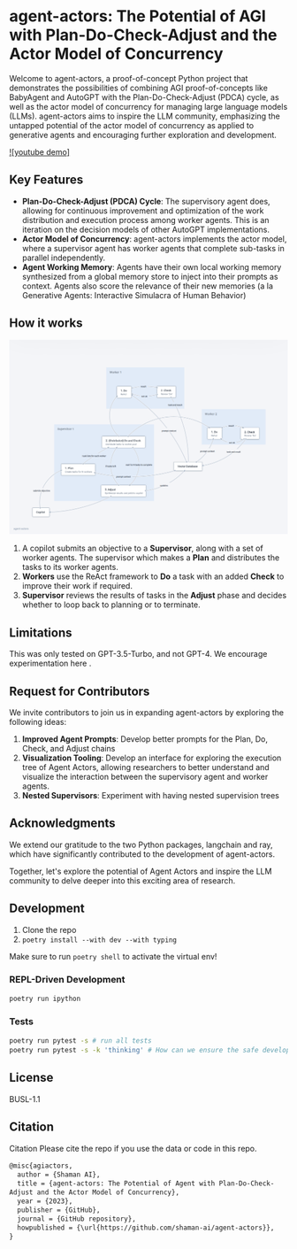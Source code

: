 # agent-actors: The Potential of AGI with Plan-Do-Check-Adjust and the Actor Model of Concurrency

Welcome to agent-actors, a proof-of-concept Python project that demonstrates the possibilities of combining AGI proof-of-concepts like BabyAgent and AutoGPT with the Plan-Do-Check-Adjust (PDCA) cycle, as well as the actor model of concurrency for managing large language models (LLMs). agent-actors aims to inspire the LLM community, emphasizing the untapped potential of the actor model of concurrency as applied to generative agents and encouraging further exploration and development.

[![youtube demo]](https://youtu.be/XiHiOfYOAmc)

## Key Features

* **Plan-Do-Check-Adjust (PDCA) Cycle**: The supervisory agent does, allowing for continuous improvement and optimization of the work distribution and execution process among worker agents. This is an iteration on the decision models of other AutoGPT implementations.
* **Actor Model of Concurrency**: agent-actors implements the actor model, where a supervisor agent has worker agents that complete sub-tasks in parallel independently.
* **Agent Working Memory**: Agents have their own local working memory synthesized from a global memory store to inject into their prompts as context. Agents also score the relevance of their new memories (a la Generative Agents: Interactive Simulacra of Human Behavior)

## How it works

![agent-actors flow](./diagram.png)

1. A copilot submits an objective to a **Supervisor**, along with a set of worker agents. The supervisor which makes a **Plan** and distributes the tasks to its worker agents.
2. **Workers** use the ReAct framework to **Do** a task with an added **Check** to improve their work if required.
3. **Supervisor** reviews the results of tasks in the **Adjust** phase and decides whether to loop back to planning or to terminate.

## Limitations

This was only tested on GPT-3.5-Turbo, and not GPT-4. We encourage experimentation here .

## Request for Contributors

We invite contributors to join us in expanding agent-actors by exploring the following ideas:

1. **Improved Agent Prompts**: Develop better prompts for the Plan, Do, Check, and Adjust chains
2. **Visualization Tooling**: Develop an interface for exploring the execution tree of Agent Actors, allowing researchers to better understand and visualize the interaction between the supervisory agent and worker agents.
3. **Nested Supervisors**: Experiment with having nested supervision trees

## Acknowledgments

We extend our gratitude to the two Python packages, langchain and ray, which have significantly contributed to the development of agent-actors.

Together, let's explore the potential of Agent Actors and inspire the LLM community to delve deeper into this exciting area of research.

## Development

1. Clone the repo
2. `poetry install --with dev --with typing`

Make sure to run `poetry shell` to activate the virtual env!

### REPL-Driven Development

```bash
poetry run ipython
```

### Tests

```bash
poetry run pytest -s # run all tests
poetry run pytest -s -k 'thinking' # How can we ensure the safe development of Agent?
```

## License

BUSL-1.1

## Citation

Citation
Please cite the repo if you use the data or code in this repo.

```
@misc{agiactors,
  author = {Shaman AI},
  title = {agent-actors: The Potential of Agent with Plan-Do-Check-Adjust and the Actor Model of Concurrency},
  year = {2023},
  publisher = {GitHub},
  journal = {GitHub repository},
  howpublished = {\url{https://github.com/shaman-ai/agent-actors}},
}
```
